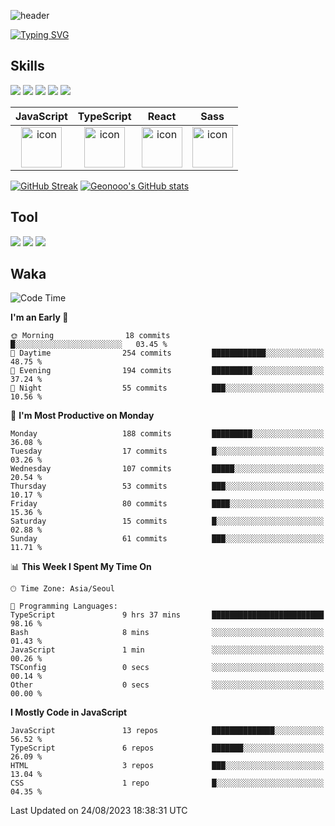 ![header](https://capsule-render.vercel.app/api?type=waving&color=6994CDEE&text=&animation=twinkling&height=80)

[![Typing SVG](https://readme-typing-svg.demolab.com?font=Alkatra&weight=500&size=45&duration=4000&pause=3&color=6994CDEE&center=false&vCenter=false&multiline=true&repeat=true&width=1000&height=100&lines=Welcome+to+Geonoooo's+GitHub!👋)](https://git.io/typing-svg)


## Skills

<div>
    <img src="https://img.shields.io/badge/html5-E34F26?style=flat&logo=HTML5&logoColor=white"/>
    <img src="https://img.shields.io/badge/css3-1572B6?style=flat&logo=CSS3&logoColor=white"/>
    <img src="https://img.shields.io/badge/styled--components-8D5078?style=flat&logo=styled-components&logoColor=white"/>
    <img src="https://img.shields.io/badge/Next.js-000000?style=flat-square&logo=Next.js&logoColor=white"/> 
    <img src="https://img.shields.io/badge/Tailwind CSS-06B6D4?style=flat-square&logo=Tailwind CSS&logoColor=white"/>
</div>



|JavaScript|TypeScript|React|Sass| 
| :--: | :--: | :--: | :--: |
| <img src="https://techstack-generator.vercel.app/js-icon.svg" alt="icon" width="65" height="65" /> | <img src="https://techstack-generator.vercel.app/ts-icon.svg" alt="icon" width="65" height="65" /> | <img src="https://techstack-generator.vercel.app/react-icon.svg" alt="icon" width="65" height="65" /> | <img src="https://techstack-generator.vercel.app/sass-icon.svg" alt="icon" width="65" height="65" /></div> |


[![GitHub Streak](https://streak-stats.demolab.com/?user=alchogh)](https://git.io/streak-stats)
[![Geonooo's GitHub stats](https://github-readme-stats.vercel.app/api?username=alchogh)](https://github.com/anuraghazra/github-readme-stats)
## Tool
<div>
<img src="https://img.shields.io/badge/vsCode-007ACC?style=flat&logo=Visual Studio Code&logoColor=white"/>
<img src="https://img.shields.io/badge/Git-F05032?style=flat&logo=Git&logoColor=white"/> <img src="https://img.shields.io/badge/GitHub-181717?style=flat&logo=GitHub&logoColor=white"/>
</div>


## Waka

  <!--START_SECTION:waka-->
![Code Time](http://img.shields.io/badge/Code%20Time-401%20hrs%2057%20mins-blue)

**I'm an Early 🐤** 

```text
🌞 Morning                18 commits          █░░░░░░░░░░░░░░░░░░░░░░░░   03.45 % 
🌆 Daytime                254 commits         ████████████░░░░░░░░░░░░░   48.75 % 
🌃 Evening                194 commits         █████████░░░░░░░░░░░░░░░░   37.24 % 
🌙 Night                  55 commits          ███░░░░░░░░░░░░░░░░░░░░░░   10.56 % 
```
📅 **I'm Most Productive on Monday** 

```text
Monday                   188 commits         █████████░░░░░░░░░░░░░░░░   36.08 % 
Tuesday                  17 commits          █░░░░░░░░░░░░░░░░░░░░░░░░   03.26 % 
Wednesday                107 commits         █████░░░░░░░░░░░░░░░░░░░░   20.54 % 
Thursday                 53 commits          ███░░░░░░░░░░░░░░░░░░░░░░   10.17 % 
Friday                   80 commits          ████░░░░░░░░░░░░░░░░░░░░░   15.36 % 
Saturday                 15 commits          █░░░░░░░░░░░░░░░░░░░░░░░░   02.88 % 
Sunday                   61 commits          ███░░░░░░░░░░░░░░░░░░░░░░   11.71 % 
```


📊 **This Week I Spent My Time On** 

```text
🕑︎ Time Zone: Asia/Seoul

💬 Programming Languages: 
TypeScript               9 hrs 37 mins       █████████████████████████   98.16 % 
Bash                     8 mins              ░░░░░░░░░░░░░░░░░░░░░░░░░   01.43 % 
JavaScript               1 min               ░░░░░░░░░░░░░░░░░░░░░░░░░   00.26 % 
TSConfig                 0 secs              ░░░░░░░░░░░░░░░░░░░░░░░░░   00.14 % 
Other                    0 secs              ░░░░░░░░░░░░░░░░░░░░░░░░░   00.00 % 
```

**I Mostly Code in JavaScript** 

```text
JavaScript               13 repos            ██████████████░░░░░░░░░░░   56.52 % 
TypeScript               6 repos             ███████░░░░░░░░░░░░░░░░░░   26.09 % 
HTML                     3 repos             ███░░░░░░░░░░░░░░░░░░░░░░   13.04 % 
CSS                      1 repo              █░░░░░░░░░░░░░░░░░░░░░░░░   04.35 % 
```




 Last Updated on 24/08/2023 18:38:31 UTC
<!--END_SECTION:waka-->





